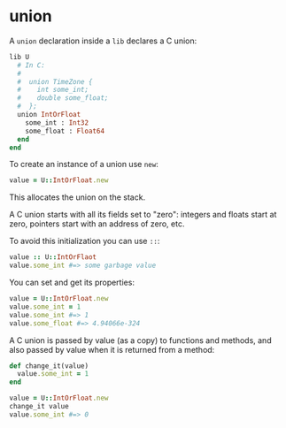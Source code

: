 # union

A `union` declaration inside a `lib` declares a C union:

```ruby
lib U
  # In C:
  #
  #  union TimeZone {
  #    int some_int;
  #    double some_float;
  #  };
  union IntOrFloat
    some_int : Int32
    some_float : Float64
  end
end
```

To create an instance of a union use `new`:

```ruby
value = U::IntOrFloat.new
```

This allocates the union on the stack.

A C union starts with all its fields set to "zero": integers and floats start at zero, pointers start with an address of zero, etc.

To avoid this initialization you can use `::`:

```ruby
value :: U::IntOrFlaot
value.some_int #=> some garbage value
```

You can set and get its properties:

```ruby
value = U::IntOrFloat.new
value.some_int = 1
value.some_int #=> 1
value.some_float #=> 4.94066e-324
```

A C union is passed by value (as a copy) to functions and methods, and also passed by value when it is returned from a method:

```ruby
def change_it(value)
  value.some_int = 1
end

value = U::IntOrFloat.new
change_it value
value.some_int #=> 0
```
